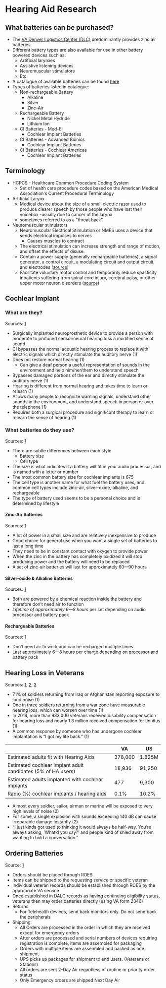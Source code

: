 # Hearing Aid Research

## What batteries can be purchased?

- The [VA Denver Logistics Center (DLC)](https://www.va.gov/opal/about/nacDlc.asp) predominantly provides zinc air batteries
- Different battery types are also available for use in other battery powered devices such as:
  - Artificial larynxes 
  - Assistive listening devices
  - Neuromuscular stimulators
  - Etc.
- A catalogue of available batteries can be found [here](https://www.va.gov/opal/docs/nac/dlc/catalogBatteries.pdf)
- Types of batteries listed in catalogue:
  - Non-rechargeable Battery
    - Alkaline
    - Silver
    - Zinc-Air
  - Rechargeable Battery
    - Nickel Metal Hydride
    - Lithium Ion
  - CI Batteries - Med-El
    - Cochlear Implant Batteries
  - CI Batteries - Advanced Bionics
    - Cochlear Implant Batteries
  - CI Batteries - Cochlear Americas
    - Cochlear Implant Batteries

## Terminology

- HCPCS - Healthcare Common Procedure Coding System
  - Set of health care procedure codes based on the American Medical Association's Current Procedural Terminology
- Artificial Larynx
  - Medical device about the size of a small electric razor used to produce clearer speech by those people who have lost their voicebox
    -usually due to cancer of the larynx
  - sometimes referred to as a "throat back"
- Neuromuscular stimulators
  - Neuromuscular Electrical Stimulation or NMES uses a device that sends electrical impulses to nerves
    - Causes muscles to contract
  - The electrical stimulation can increase strength and range of motion, and offset the effects of disuse.
  - Contain a power supply (generally rechargeable batteries), a signal generator, a control circuit, a modulating circuit and output circuit, and electrodes ([source](https://www.vha.cc.va.gov/system/templates/selfservice/va_ssnew/help/customer/locale/en-US/portal/554400000001036/content/554400000009145/022012-NMES-NEUROMUSCULAR-ELECTRICAL-STIMULATION-DEVICES))
  - Facilitate voluntary motor control and temporarily reduce spasticity inpatients suffering from spinal cord injury, cerebral palsy, or other upper motor neuron disorders ([source](https://www.vha.cc.va.gov/system/templates/selfservice/va_ssnew/help/customer/locale/en-US/portal/554400000001036/content/554400000009145/022012-NMES-NEUROMUSCULAR-ELECTRICAL-STIMULATION-DEVICES))
  
## Cochlear Implant
  
### What are they?
  
Sources: [1](https://www.nidcd.nih.gov/health/cochlear-implants)
  
- Surgically implanted neuroprosthetic device to provide a person with moderate to profound sensorineural hearing loss a modified sense of sound 
- CI bypasses the normal acoustic hearing process to replace it with electric signals which directly stimulate the auditory nerve (1)
- Does not restore normal hearing (1)
  - Can give a deaf person a useful representation of sounds in the environment and help him/her/them to understand speech
- Bypasses damaged portions of the ear and directly stimulate the auditory nerve (1)
- Hearing is different from normal hearing and takes time to learn or relearn (1)
- Allows many people to recognize warning signals, understand other sounds in the environment, and understand speech in person or over the telephone (1)
- Requires both a surgical procedure and significant therapy to learn or relearn the sense of hearing (1)

### What batteries do they use?

Sources: [1](https://blog.medel.com/batteries-use-cochlear-implant/)

- There are subtle differences between each style 
  - Battery size
  - Cell type
- The size is what indicates if a battery will fit in your audio processor, and is named with a letter or number
- The most common battery size for cochlear implants is 675
- The cell type is another name for what fuel the battery uses, and common cell types include zinc-air, silver-oxide, alkaline, and rechargeable
- The type of battery used seems to be a personal choice and is determined by lifestyle 

#### Zinc-Air Batteries

Sources: [1](https://blog.medel.com/batteries-use-cochlear-implant/)

- A lot of power in a small size and are relatively inexpensive to produce
- Good choice for general use when you want a single set of batteries to last a long time
- They need to be in constant contact with oxygen to provide power
- When the zinc in the battery has completely oxidized it will stop producing power and the battery will need to be replaced
- A set of zinc-air batteries will last for approximately 60—90 hours

#### Silver-oxide & Alkaline Batteries

Sources: [1](https://blog.medel.com/batteries-use-cochlear-implant/)

- Both are powered by a chemical reaction inside the battery and therefore don’t need air to function
- *Lifetime of approximately 6—8 hours* per set depending on audio processor and battery pack

#### Rechargeable Batteries

Sources: [1](https://blog.medel.com/batteries-use-cochlear-implant/)

- Don’t need air to work and can be recharged multiple times
- Last approximately 6—8 hours per charge depending on processor and battery pack

## Hearing Loss in Veterans

Sources: [1](https://www.acialliance.org/page/VAPractices), [2](https://www.hearinglife.com/hearing-blog/2018/veterans-and-hearing-loss), [3](https://www.blogs.va.gov/VAntage/62751/veteran-im-hearing-better-now-20-years/)

- 71% of soldiers returning from Iraq or Afghanistan reporting exposure to loud noise (1)
- One in three soldiers returning from a war zone have measurable hearing loss, which can worsen over time (1)
- In 2014, more than 933,000 veterans received disability compensation for hearing loss and nearly 1.3 million received compensation for tinnitus (1)
- A common response by someone who has undergone cochlear implantation is “I got my life back.” (1)

|                                                              | VA      | US     |
|--------------------------------------------------------------|---------|--------|
| Estimated adults fit with Hearing Aids                       | 378,000 | 1.825M |
| Estimated cochlear implant adult candidates (5% of HA users) | 18,936  | 91,250 |
| Estimated adults implanted with cochlear implants            | 477     | 9,300  |
| Radio (%) cochlear implants / hearing aids                   | 0.1%    | 10.2%  |

- Almost every soldier, sailor, airman or marine will be exposed to very high levels of noise (2)
- For some, a single explosion with sounds exceeding 140 dB can cause irreparable damage instantly (2)
- “I just kinda got used to thinking it would always be half-way. You’re always asking, ‘What’d you say?’ and people kind of shied away from wanting to hold a conversation.”


## Ordering Batteries

Source: [1](https://www.va.gov/opal/docs/nac/dlc/catalogBatteries.pdf)

- Orders should be placed through ROES
- Items can be shipped to the requesting service or specific veteran
- Individual veteran records should be established through ROES by the appropriate VA service
- Once established in DALC records as having continuing eligibility status, veterans then may order batteries directly (using VA form 2346)
- Returns: 
  - For Telehealth devices, send back monitors only. Do not send back the peripherals
- Shipping:
  - All Orders are processed in the order in which they are received except for emergency orders
  - After orders are processed and serial numbers of devices requiring registration is complete, items are assembled for packaging
  - Orders with multiple items are assembled and packed as one shipment
  - UPS picks up packages for shipment to end users. (Veterans or Stations)
  - All orders are sent 2-Day Air regardless of routine or priority order status
  - Only Emergency orders are shipped Next Day Air



  
